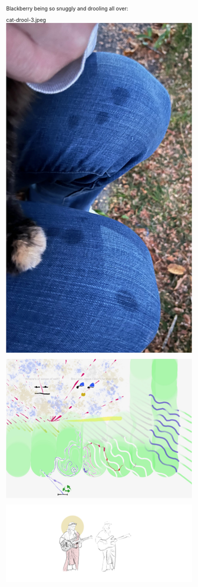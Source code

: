 Blackberry being so snuggly and drooling all over:

cat-drool-3.jpeg 
![cat-drool-3](/assets/images/cat-drool-3.jpeg "Blackberry being so snuggly and drooling all over 1")

![cat-drool-3](/assets/images/sense-of-self.jpeg "Blackberry being so snuggly and drooling all over 1")

![cat-drool-3](/assets/images/julien-christ.jpeg "Blackberry being so snuggly and drooling all over 1")
